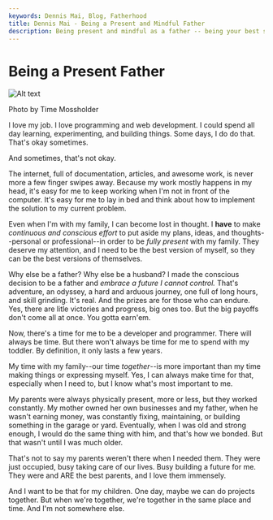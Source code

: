 ```yaml
---
keywords: Dennis Mai, Blog, Fatherhood
title: Dennis Mai - Being a Present and Mindful Father
description: Being present and mindful as a father -- being your best self so that your child/children can be their best selves
---
```


# Being a Present Father

![Alt text](imgs/tim-mossholder-goIMPtdFmig-unsplash.jpg 'Photo by Tim Mossholder')

<figcaption>Photo by Time Mossholder</figcaption>

I love my job. I love programming and web development. I could spend all day learning, experimenting, and building things. Some days, I do do that. That's okay sometimes.

And sometimes, that's not okay.

The internet, full of documentation, articles, and awesome work, is never more a few finger swipes away. Because my work mostly happens in my head, it's easy for me to keep working when I'm not in front of the computer. It's easy for me to lay in bed and think about how to implement the solution to my current problem.

Even when I'm with my family, I can become lost in thought. I **have** to make *continuous and conscious effort* to put aside my plans, ideas, and thoughts--personal or professional--in order to be *fully present* with my family. They deserve my attention, and I need to be the best version of myself, so they can be the best versions of themselves.

Why else be a father? Why else be a husband? I made the conscious decision to be a father and *embrace a future I cannot control.* That's adventure, an odyssey, a hard and arduous journey, one full of long hours, and skill grinding. It's real. And the prizes are for those who can endure. Yes, there are litle victories and progress, big ones too. But the big payoffs don't come all at once. You gotta earn'em.

Now, there's a time for me to be a developer and programmer. There will always be time. But there won't always be time for me to spend with my toddler. By definition, it only lasts a few years.

My time with my family--our time *together*--is more important than my time making things or expressing myself. Yes, I can always make time for that, especially when I need to, but I know what's most important to me.

My parents were always physically present, more or less, but they worked constantly. My mother owned her own businesses and my father, when he wasn't earning money, was constantly fixing, maintaining, or building something in the garage or yard. Eventually, when I was old and strong enough, I would do the same thing with him, and that's how we bonded. But that wasn't until I was much older.

That's not to say my parents weren't there when I needed them. They were just occupied, busy taking care of our lives. Busy building a future for me. They were and ARE the best parents, and I love them immensely.

And I want to be that for my children. One day, maybe we can do projects together. But when we're together, we're together in the same place and time. And I'm not somewhere else.


